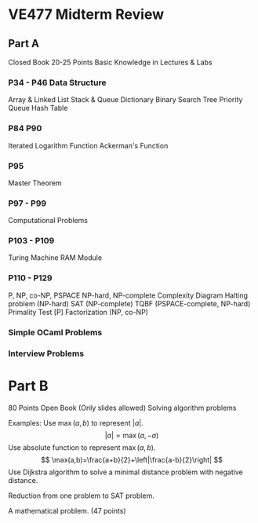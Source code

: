 # VE477 Midterm Review


## Part A
Closed Book
20-25 Points
Basic Knowledge in Lectures & Labs

### P34 - P46 Data Structure
Array & Linked List 
Stack & Queue 
Dictionary 
Binary Search Tree 
Priority Queue 
Hash Table 

### P84 P90 
Iterated Logarithm Function 
Ackerman's Function

### P95 
Master Theorem

### P97 - P99
Computational Problems

### P103 - P109
Turing Machine
RAM Module

### P110 - P129
P, NP, co-NP, PSPACE 
NP-hard, NP-complete 
Complexity Diagram 
Halting problem (NP-hard) 
SAT (NP-complete) 
TQBF (PSPACE-complete, NP-hard) 
Primality Test [P]
Factorization (NP, co-NP) 

### Simple OCaml Problems

### Interview Problems

# Part B 
80 Points
Open Book (Only slides allowed)
Solving algorithm problems

Examples:
Use $\max(a,b)$ to represent $|a|$. 
$$
|a|=\max(a,-a)
$$
Use absolute function to represent $\max(a,b)$.
$$
\max(a,b)=\frac{a+b}{2}+\left|\frac{a-b}{2}\right|
$$
Use Dijkstra algorithm to solve a minimal distance problem with negative distance.

Reduction from one problem to SAT problem.

A mathematical problem. (47 points)